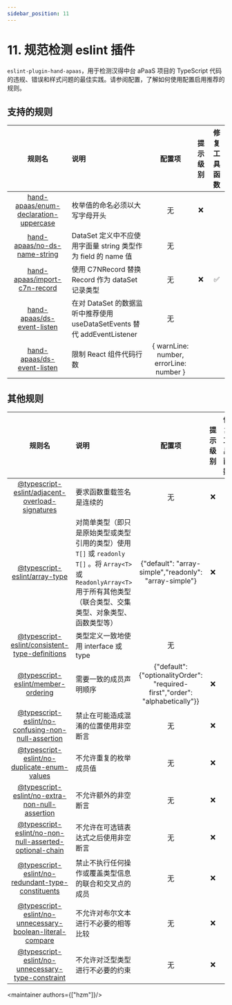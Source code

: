 ```yaml
---
sidebar_position: 11
---
```


# 11. 规范检测 eslint 插件

`eslint-plugin-hand-apaas`，用于检测汉得中台 aPaaS 项目的 TypeScript 代码的违规、错误和样式问题的最佳实践。请参阅配置，了解如何使用配置启用推荐的规则。

## 支持的规则


|                                        规则名                                        | 说明                                                         |                   配置项                   |  提示级别   | 修复工具函数 |
|:---------------------------------------------------------------------------------:|:-----------------------------------------------------------|:---------------------------------------:|:-------:|:------:|
| [hand-apaas/enum-declaration-uppercase](./eslint/11.1.enum-declaration-uppercase) | 枚举值的命名必须以大写字母开头                                            |                    无                    |    ❌    |        |
|          [hand-apaas/no-ds-name-string](./eslint/11.2.no-ds-name-string)          | DataSet 定义中不应使用字面量 string 类型作为 field 的 name 值              |                    无                    | <warn/> |        |
|          [hand-apaas/import-c7n-record](./eslint/11.3.import-c7n-record)          | 使用 C7NRecord 替换 Record 作为 dataSet 记录类型                     |                    无                    |    ❌    |   ✅    |
|            [hand-apaas/ds-event-listen](./eslint/11.4.ds-event-listen)            | 在对 DataSet 的数据监听中推荐使用 useDataSetEvents 替代 addEventListener |                    无                    | <warn/> |        |
|               [hand-apaas/ds-event-listen](./eslint/11.5.max-lines)               | 限制 React 组件代码行数                                            | { warnLine: number, errorLine: number } | <warn/> |        |

## 其他规则


|                                                                  规则名                                                                   | 说明                                                                                                                |                                      配置项                                      |  提示级别   | 修复工具函数 |
|:--------------------------------------------------------------------------------------------------------------------------------------:|:------------------------------------------------------------------------------------------------------------------|:-----------------------------------------------------------------------------:|:-------:|:------:|
|           [@typescript-eslint/adjacent-overload-signatures](https://typescript-eslint.io/rules/adjacent-overload-signatures)           | 要求函数重载签名是连续的                                                                                                      |                                       无                                       |    ❌    |        |
|                             [@typescript-eslint/array-type](https://typescript-eslint.io/rules/array-type)                             | 对简单类型（即只是原始类型或类型引用的类型）使用 `T[]` 或 `readonly T[]` 。将 `Array<T>` 或 `ReadonlyArray<T>` 用于所有其他类型（联合类型、交集类型、对象类型、函数类型等） |            {"default": "array-simple","readonly": "array-simple"}             |    ❌    |        |
|            [@typescript-eslint/consistent-type-definitions](https://typescript-eslint.io/rules/consistent-type-definitions)            | 类型定义一致地使用 interface 或 type                                                                                        |                                       无                                       | <warn/> |        |
|                        [@typescript-eslint/member-ordering](https://typescript-eslint.io/rules/member-ordering)                        | 需要一致的成员声明顺序                                                                                                       | {"default": {"optionalityOrder": "required-first","order": "alphabetically"}} |    ❌    |        |
|        [@typescript-eslint/no-confusing-non-null-assertion](https://typescript-eslint.io/rules/no-confusing-non-null-assertion)        | 禁止在可能造成混淆的位置使用非空断言                                                                                                |                                       无                                       |    ❌    |        |
|           [@typescript-eslint/no-duplicate-enum-values](https://typescript-eslint.io/rules/no-confusing-non-null-assertion)            | 不允许重复的枚举成员值                                                                                                       |                                       无                                       |    ❌    |        |
|            [@typescript-eslint/no-extra-non-null-assertion](https://typescript-eslint.io/rules/no-extra-non-null-assertion)            | 不允许额外的非空断言                                                                                                        |                                       无                                       |    ❌    |        |
|    [@typescript-eslint/no-non-null-asserted-optional-chain](https://typescript-eslint.io/rules/no-non-null-asserted-optional-chain)    | 不允许在可选链表达式之后使用非空断言                                                                                                |                                       无                                       |    ❌    |        |
|         [@typescript-eslint/no-redundant-type-constituents](https://typescript-eslint.io/rules/no-redundant-type-constituents)         | 禁止不执行任何操作或覆盖类型信息的联合和交叉点的成员                                                                                        |                                       无                                       |    ❌    |        |
| [@typescript-eslint/no-unnecessary-boolean-literal-compare](https://typescript-eslint.io/rules/no-unnecessary-boolean-literal-compare) | 不允许对布尔文本进行不必要的相等比较                                                                                                |                                       无                                       |    ❌    |        |
|         [@typescript-eslint/no-unnecessary-type-constraint](https://typescript-eslint.io/rules/no-unnecessary-type-constraint)         | 不允许对泛型类型进行不必要的约束                                                                                                  |                                       无                                       |    ❌    |        |

<maintainer authors={["hzm"]}/>
